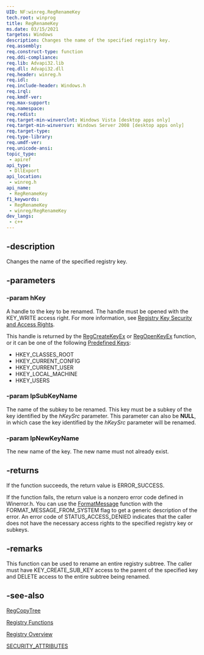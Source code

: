 ```yaml
---
UID: NF:winreg.RegRenameKey
tech.root: winprog
title: RegRenameKey
ms.date: 03/15/2021
targetos: Windows
description: Changes the name of the specified registry key.
req.assembly: 
req.construct-type: function
req.ddi-compliance: 
req.lib: Advapi32.lib
req.dll: Advapi32.dll
req.header: winreg.h
req.idl: 
req.include-header: Windows.h
req.irql: 
req.kmdf-ver: 
req.max-support: 
req.namespace: 
req.redist: 
req.target-min-winverclnt: Windows Vista [desktop apps only]
req.target-min-winversvr: Windows Server 2008 [desktop apps only]
req.target-type: 
req.type-library: 
req.umdf-ver: 
req.unicode-ansi: 
topic_type:
 - apiref
api_type:
 - DllExport
api_location:
 - winreg.h
api_name:
 - RegRenameKey
f1_keywords:
 - RegRenameKey
 - winreg/RegRenameKey
dev_langs:
 - c++
---
```


## -description

Changes the name of the specified registry key.

## -parameters

### -param hKey

A handle to the key to be renamed. The handle must be opened with the KEY_WRITE access right. For more information, see [Registry Key Security and Access Rights](/windows/win32/SysInfo/registry-key-security-and-access-rights).

This handle is returned by the [RegCreateKeyEx](nf-winreg-regcreatekeyexa.md) or [RegOpenKeyEx](nf-winreg-regopenkeyexa.md) function, or it can be one of the following [Predefined Keys](/windows/win32/SysInfo/predefined-keys):

* HKEY_CLASSES_ROOT
* HKEY_CURRENT_CONFIG
* HKEY_CURRENT_USER
* HKEY_LOCAL_MACHINE
* HKEY_USERS

### -param lpSubKeyName

The name of the subkey to be renamed. This key must be a subkey of the key identified by the *hKeySrc* parameter. This parameter can also be **NULL**, in which case the key identified by the *hKeySrc* parameter will be renamed.

### -param lpNewKeyName

The new name of the key. The new name must not already exist.

## -returns

If the function succeeds, the return value is ERROR_SUCCESS.

If the function fails, the return value is a nonzero error code defined in Winerror.h. You can use the [FormatMessage](/windows/desktop/api/winbase/nf-winbase-formatmessage) function with the FORMAT_MESSAGE_FROM_SYSTEM flag to get a generic description of the error. An error code of STATUS_ACCESS_DENIED indicates that the caller does not have the necessary access rights to the specified registry key or subkeys.

## -remarks

This function can be used to rename an entire registry subtree. The caller must have KEY_CREATE_SUB_KEY access to the parent of the specified key and DELETE access to the entire subtree being renamed.

## -see-also

<a href="/windows/win32/api/winreg/nf-winreg-regcopytreew">RegCopyTree</a>

<a href="/windows/win32/SysInfo/registry-functions">Registry Functions</a>

<a href="/windows/win32/SysInfo/registry">Registry Overview</a>

<a href="/previous-versions/windows/desktop/legacy/aa379560(v=vs.85)">SECURITY_ATTRIBUTES</a>

